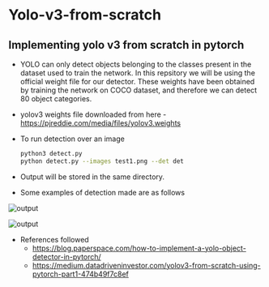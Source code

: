 # Yolo-v3-from-scratch

## Implementing yolo v3 from scratch in pytorch

* YOLO can only detect objects belonging to the classes present in the dataset used to train the network. In this repsitory we will be using the official weight file for our detector. These weights have been obtained by training the network on COCO dataset, and therefore we can detect 80 object categories.

* yolov3 weights file downloaded from here - https://pjreddie.com/media/files/yolov3.weights

* To run detection over an image
  ```sh
  python3 detect.py
  python detect.py --images test1.png --det det

  ```
* Output will be stored in the same directory.

* Some examples of detection made are as follows

![output](https://user-images.githubusercontent.com/91083791/207788921-5d2c8ec3-4733-47ab-8901-cc0d9573232a.jpg)

![output](https://user-images.githubusercontent.com/91083791/207789414-d437fbda-0b9f-4a17-a65b-f1f85199180e.jpg)


* References followed 
  - https://blog.paperspace.com/how-to-implement-a-yolo-object-detector-in-pytorch/
  - https://medium.datadriveninvestor.com/yolov3-from-scratch-using-pytorch-part1-474b49f7c8ef
